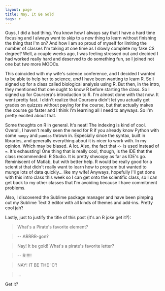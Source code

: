 ```yaml
---
layout: page
title: Nay, It Be Gold
tags: r
---
```


Guys, I did a bad thing.  You know how I always say that I have a hard time focusing and I always want to skip to a new thing to learn without finishing the thing that I'm on?  And how I am so proud of myself for limiting the number of classes I'm taking at one time as I slowly complete my fake CS degree?  Well, a couple weeks ago, I was feeling stressed out and decided I had worked really hard and deserved to do something fun, so I joined not one but *two* more MOOCs.  

This coincided with my wife's science conference, and I decided I wanted to be able to help her to science, *and* I have been wanting to learn R.  So I signed up for a class called biological analysis using R.  But then, in the intro, they mentioned that one ought to know R before starting the class.  So I signed up for Coursera's introduction to R.  I'm almost done with that now.  It went pretty fast.  I didn't realize that Coursera didn't let you actually get grades on quizzes without paying for the course, but that actually makes the course go faster and I think I'm learning all I need to anyways.  So I'm pretty excited about that.

Some thoughts on R in general.  It's neat!  The indexing is kind of cool.  Overall, I haven't really seen the need for R if you already know Python with some `numpy` and `pandas` thrown in.  Especially since the syntax, built in libraries, and generally everything about it is nicer to work with.  In my opinion.  Which may be biased.  A lot.  Also, the fact that `<-` is used instead of `=`.  It's exhausting!  One thing that is really cool, though, is the IDE that the class recommended: R Studio.  It is pretty shwoopy as far as IDE's go.  Reminiscent of Matlab, but with better help.  R would be really good for a scientist that didn't really want to learn how to program but wanted to munge lots of data quickly... like my wife!  Anyways, hopefully I'll get done with this intro class this week so I can get onto the scientific class, so I can get back to my other classes that I'm avoiding because I have commitment problems.

Also, I discovered the Sublime package manager and have been pimping out my Sublime Text 3 editor with all kinds of themes and add-ins.  Pretty cool jah?

Lastly, just to justify the title of this post (it's an R joke get it?):

>What's a Pirate's favorite element?

>-- ARRRR-gon?

>Nay!  It be gold!  What's a pirate's favorite letter?

>-- R!!!!!

>NAY!  IT BE THE 'C'!

>...

Get it?